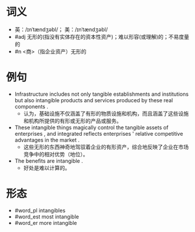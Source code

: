 # 词义
- 英：/ɪnˈtændʒəbl/； 美：/ɪnˈtændʒəbl/
- #adj 无形的(指没有实体存在的资本性资产)；难以形容(或理解)的；不易度量的
- #n <商>（指企业资产）无形的
# 例句
- Infrastructure includes not only tangible establishments and institutions but also intangible products and services produced by these real components .
	- 认为，基础设施不仅涵盖了有形的物质设施和机构，而且涵盖了这些设施和机构所提供的有形或无形的产品或服务。
- These intangible things magically control the tangible assets of enterprises , and integrated reflects enterprises ' relative competitive advantages in the market .
	- 这些无形的东西神奇地驾驭着企业的有形资产，综合地反映了企业在市场竞争中的相对优势（地位）。
- The benefits are intangible .
	- 好处是难以计算的。
# 形态
- #word_pl intangibles
- #word_est most intangible
- #word_er more intangible
